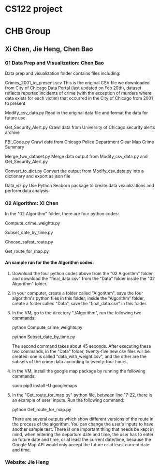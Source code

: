 # CS122 project
# CHB Group

## Xi Chen, Jie Heng, Chen Bao


###  01 Data Prep and Visualization: Chen Bao 

Data prep and visualization folder contains files including:

Crimes_2001_to_present.scv
      This is the original CSV file we downloaded from City of Chicago Data Portal (last updated on Feb 20th), dataset reflects reported        incidents of crime (with the exception of murders where data exists for each victim) that occurred in the City of Chicago from 2001 to present

Modify_csv_data.py 
      Read in the original data file and format the data for future use

Get_Security_Alert.py 
      Crawl data from University of Chicago security alerts archive

FBI_Code.py
      Crawl data from Chicago Police Department Clear Map Crime Summary 

Merge_two_dataset.py 
      Merge data output from Modify_csv_data.py and Get_Security_Alert.py 

Convert_to_dict.py
      Convert the output from Modify_csv_data.py into a dictionary and export as json file

Data_viz.py 
      Use Python Seaborn package to create data visualizations and perform data analysis 



###  02 Algorithm: Xi Chen
   
   In the "02 Algorithm" folder, there are four python codes:
   
   Compute_crime_weights.py
   
   Subset_date_by_time.py
   
   Choose_safest_route.py
   
   Get_route_for_map.py
  
#### An sample run for the the Algorithm codes:

1. Download the four python codes above from the "02 Algorithm" folder, and download the "final_data.csv" from the "Data" folder inside the "02 Algorithm" folder.

2. In your computer, create a folder called "Algorithm", save the four algorithm's python files in this folder; inside the "Algorithm" folder, create a folder called "Data", save the "final_data.csv" in this folder.

3. In the VM, go to the directory "./Algorithm", run the following two commands:
   
   python Compute_crime_weights.py
   
   python Subset_date_by_time.py
   
   The second command takes about 45 seconds. After executing these two commands, in the "Data" folder, twenty-five new csv files will be created: one is called "data_with_weight.csv", and the other are the subsets of the crime data according to twenty-four hours.

3. In the VM, install the google map package by running the following commands:

   sudo pip3 install -U googlemaps
   
4. In the "Get_route_for_map.py" python file, between line 17-22, there is an example of user' inputs. Run the following command:

   python Get_route_for_map.py
   
   There are several outputs which show different versions of the route in the process of the algorithm. You can change the user's inputs to have another sample test. There is one important thing that needs be kept in mind, when entering the departure date and time, the user has to enter an future date and time, or at least the current date/time, because the Google Map API would only accept the future or at least current date and time. 
   
   
   
### Website: Jie Heng
